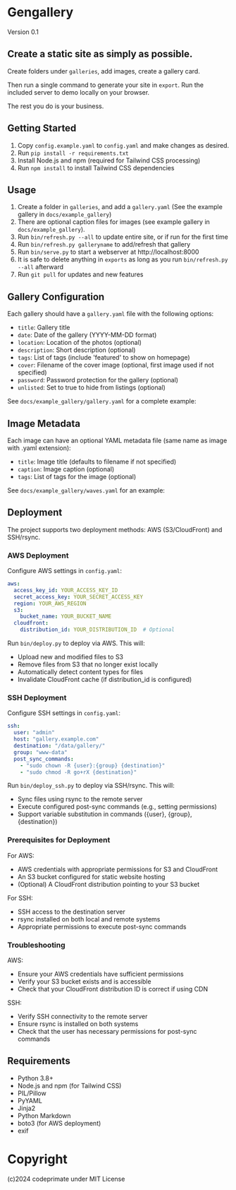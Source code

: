 # Gengallery

Version 0.1

## Create a static site as simply as possible.

Create folders under `galleries`, add images, create a gallery card.

Then run a single command to generate your site in `export`. Run the included server to demo locally on your browser.

The rest you do is your business.

## Getting Started

1. Copy `config.example.yaml` to `config.yaml` and make changes as desired.
2. Run `pip install -r requirements.txt`
3. Install Node.js and npm (required for Tailwind CSS processing)
4. Run `npm install` to install Tailwind CSS dependencies

## Usage

1. Create a folder in `galleries`, and add a `gallery.yaml` (See the example gallery in `docs/example_gallery`)
2. There are optional caption files for images (see example gallery in `docs/example_gallery`).
3. Run `bin/refresh.py --all` to update entire site, or if run for the first time
4. Run `bin/refresh.py galleryname` to add/refresh that gallery
5. Run `bin/serve.py` to start a webserver at http://localhost:8000
6. It is safe to delete anything in `exports` as long as you run `bin/refresh.py --all` afterward
7. Run `git pull` for updates and new features

## Gallery Configuration

Each gallery should have a `gallery.yaml` file with the following options:
- `title`: Gallery title
- `date`: Date of the gallery (YYYY-MM-DD format)
- `location`: Location of the photos (optional)
- `description`: Short description (optional)
- `tags`: List of tags (include 'featured' to show on homepage)
- `cover`: Filename of the cover image (optional, first image used if not specified)
- `password`: Password protection for the gallery (optional)
- `unlisted`: Set to true to hide from listings (optional)

See `docs/example_gallery/gallery.yaml` for a complete example:

## Image Metadata

Each image can have an optional YAML metadata file (same name as image with .yaml extension):
- `title`: Image title (defaults to filename if not specified)
- `caption`: Image caption (optional)
- `tags`: List of tags for the image (optional)

See `docs/example_gallery/waves.yaml` for an example:

## Deployment

The project supports two deployment methods: AWS (S3/CloudFront) and SSH/rsync.

### AWS Deployment

Configure AWS settings in `config.yaml`:
```yaml
aws:
  access_key_id: YOUR_ACCESS_KEY_ID
  secret_access_key: YOUR_SECRET_ACCESS_KEY
  region: YOUR_AWS_REGION
  s3:
    bucket_name: YOUR_BUCKET_NAME
  cloudfront:
    distribution_id: YOUR_DISTRIBUTION_ID  # Optional
```

Run `bin/deploy.py` to deploy via AWS. This will:
- Upload new and modified files to S3
- Remove files from S3 that no longer exist locally
- Automatically detect content types for files
- Invalidate CloudFront cache (if distribution_id is configured)

### SSH Deployment

Configure SSH settings in `config.yaml`:
```yaml
ssh:
  user: "admin"
  host: "gallery.example.com"
  destination: "/data/gallery/"
  group: "www-data"
  post_sync_commands:
    - "sudo chown -R {user}:{group} {destination}"
    - "sudo chmod -R go+rX {destination}"
```

Run `bin/deploy_ssh.py` to deploy via SSH/rsync. This will:
- Sync files using rsync to the remote server
- Execute configured post-sync commands (e.g., setting permissions)
- Support variable substitution in commands ({user}, {group}, {destination})

### Prerequisites for Deployment

For AWS:
- AWS credentials with appropriate permissions for S3 and CloudFront
- An S3 bucket configured for static website hosting
- (Optional) A CloudFront distribution pointing to your S3 bucket

For SSH:
- SSH access to the destination server
- rsync installed on both local and remote systems
- Appropriate permissions to execute post-sync commands

### Troubleshooting

AWS:
- Ensure your AWS credentials have sufficient permissions
- Verify your S3 bucket exists and is accessible
- Check that your CloudFront distribution ID is correct if using CDN

SSH:
- Verify SSH connectivity to the remote server
- Ensure rsync is installed on both systems
- Check that the user has necessary permissions for post-sync commands

## Requirements

- Python 3.8+
- Node.js and npm (for Tailwind CSS)
- PIL/Pillow
- PyYAML
- Jinja2
- Python Markdown
- boto3 (for AWS deployment)
- exif

# Copyright

(c)2024 codeprimate under MIT License
